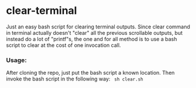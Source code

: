 # clear-terminal
Just an easy bash script for clearing terminal outputs. Since clear command in terminal actually doesn't "clear" all the previous scrollable outputs, but instead do a lot of "printf"s, the one and for all method is to use a bash script to clear at the cost of one invocation call.

### Usage: 
After cloning the repo, just put the bash script a known location. Then invoke the bash script in the following way:
` sh clear.sh`

